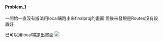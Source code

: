 #### Problem_1
一開始一直沒有辦法用local端跑出來finalproj的畫面
但後來發現是Routes沒有設置好

已可以用local端跑出畫面
![](https://i.imgur.com/mG7tM7f.jpg)